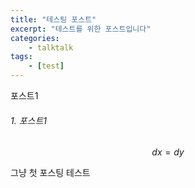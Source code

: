 ```yaml
---
title: "테스팅 포스트"
excerpt: "테스트를 위한 포스트입니다"
categories: 
    - talktalk
tags:
    - [test]
---
```


포스트1
###### 1. 포스트1
$$dx = dy$$

그냥 첫 포스팅 테스트
